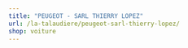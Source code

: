 ```yaml
---
title: "PEUGEOT - SARL THIERRY LOPEZ"
url: /la-talaudiere/peugeot-sarl-thierry-lopez/
shop: voiture
---
```

